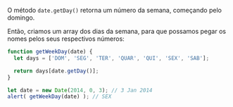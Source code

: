 O método `date.getDay()` retorna um número da semana, começando pelo domingo.

Então, criamos um array dos dias da semana, para que possamos pegar os nomes pelos seus respectivos números:

```js run demo
function getWeekDay(date) {
  let days = ['DOM', 'SEG', 'TER', 'QUAR', 'QUI', 'SEX', 'SAB'];

  return days[date.getDay()];
}

let date = new Date(2014, 0, 3); // 3 Jan 2014
alert( getWeekDay(date) ); // SEX
```

